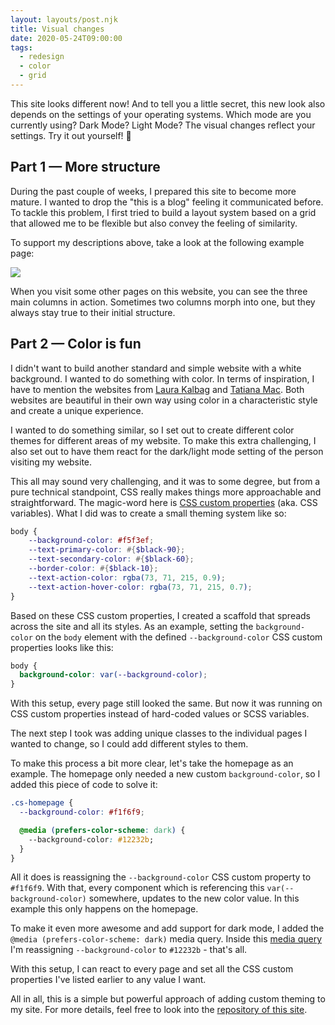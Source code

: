```yaml
---
layout: layouts/post.njk
title: Visual changes
date: 2020-05-24T09:00:00
tags:
  - redesign
  - color
  - grid
---
```


This site looks different now! And to tell you a little secret, this new look also depends on the settings of your operating systems. Which mode are you currently using? Dark Mode? Light Mode? The visual changes reflect your settings. Try it out yourself! 🌈

## Part 1 — More structure

During the past couple of weeks, I prepared this site to become more mature. I wanted to drop the "this is a blog" feeling it communicated before. To tackle this problem, I first tried to build a layout system based on a grid that allowed me to be flexible but also convey the feeling of similarity.

To support my descriptions above, take a look at the following example page:

![](/uploads/journal/layout-grid.jpg)

When you visit some other pages on this website, you can see the three main columns in action. Sometimes two columns morph into one, but they always stay true to their initial structure.

## Part 2 — Color is fun

I didn't want to build another standard and simple website with a white background. I wanted to do something with color. In terms of inspiration, I have to mention the websites from [Laura Kalbag](https://laurakalbag.com) and [Tatiana Mac](https://tatianamac.com). Both websites are beautiful in their own way using color in a characteristic style and create a unique experience.

I wanted to do something similar, so I set out to create  different color themes for different areas of my website. To make this  extra challenging, I also set out to have them react for the dark/light  mode setting of the person visiting my website.

This all may sound very challenging, and it was to some degree, but from a pure technical standpoint, CSS really makes things more approachable and straightforward. The magic-word here is [CSS custom properties](https://developer.mozilla.org/en-US/docs/Web/CSS/Using_CSS_custom_properties) (aka. CSS variables). What I did was to create a small theming system like so:

```scss
body {
	--background-color: #f5f3ef;
	--text-primary-color: #{$black-90};
	--text-secondary-color: #{$black-60};
	--border-color: #{$black-10};
	--text-action-color: rgba(73, 71, 215, 0.9);
	--text-action-hover-color: rgba(73, 71, 215, 0.7);
}
```

Based on these CSS custom properties, I created a scaffold that spreads across the site and all its styles. As an example, setting the `background-color` on the `body` element with the defined `--background-color` CSS custom properties looks like this:

```css
body {
  background-color: var(--background-color);
}
```

With this setup, every page still looked the same. But now it was  running on CSS custom properties instead of hard-coded values or SCSS  variables.

The next step I took was adding unique classes to the individual pages I wanted to change, so I could add different styles to them.

To make this process a bit more clear, let's take the homepage as an example. The homepage only needed a new custom `background-color`, so I added this piece of code to solve it:

```css
.cs-homepage {
  --background-color: #f1f6f9;

  @media (prefers-color-scheme: dark) {
    --background-color: #12232b;
  }
}
```

All it does is reassigning the `--background-color` CSS custom property to `#f1f6f9`. With that, every component which is referencing this `var(--background-color)` somewhere, updates to the new color value. In this example this only happens on the homepage.

To make it even more awesome and add support for dark mode, I added the `@media (prefers-color-scheme: dark)` media query. Inside this [media query](https://developer.mozilla.org/de/docs/Web/CSS/Media_Queries/Using_media_queries) I'm reassigning `--background-color` to `#12232b` - that's all.

With this setup, I can react to every page and set all the CSS custom properties I've listed earlier to any value I want.  

All in all, this is a simple but powerful approach of adding custom theming to my site. For more details, feel free to look into the [repository of this site](https://github.com/coolcut/fruechtl.me).